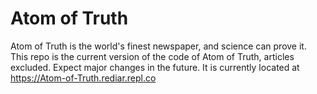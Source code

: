 # Atom of Truth
 Atom of Truth is the world's finest newspaper, and science can prove it.
 This repo is the current version of the code of Atom of Truth, articles excluded. Expect major changes in the future.
 It is currently located at https://Atom-of-Truth.rediar.repl.co
